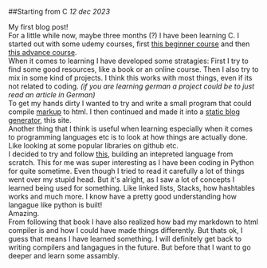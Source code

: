 ##Starting from C 
*12 dec 2023*

My first blog post! <br>
For a little while now, maybe three months (?) I have been learning C. 
I started out with some udemy courses, first [this beginner course](https://www.udemy.com/course/c-programming-for-beginners-/) and then [this advance course](https://www.udemy.com/course/advanced-c-programming-course/).<br>
When it comes to learning I have developed some stratagies: First I try to find some good resources, like 
a book or an online course. Then I also try to mix in some kind of projects. I think this works with most things, even if its not related to coding. *(if you are learning german a project could be to just read an article in German)* <br>
To get my hands dirty I wanted to try and write a small program that could compile [markup](https://www.markdownguide.org/basic-syntax/) to html. I then continued and made it into a [static blog generator](https://github.com/catctus/catctus.github.io/tree/main/src), this site.  
Another thing that I think is useful when learning especially when it comes to programming languages etc is to look at how things are actually done. Like looking at some popular libraries on github etc. <br>
I decided to try and follow [this](https://craftinginterpreters.com/), building an intepreted language from scratch. 
This for me was super interesting as I have been coding in Python for quite sometime. Even though I tried to read it carefully a lot of things went over my stupid head. But it's alright, as I saw a lot of concepts I learned being used for something. Like linked lists, Stacks, how hashtables works and much more. I know have a pretty good understanding how langague like python is built!<br>
Amazing.   <br>
From following that book I have also realized how bad my markdown to html compiler is and how I could have made 
things differently. But thats ok, I guess that means I have learned something. I will definitely get back to writing compilers and langagues in the future.
But before that I want to go deeper and learn some assambly. 

